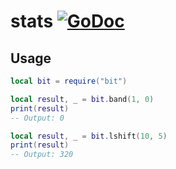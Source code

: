 # stats [![GoDoc](https://godoc.org/github.com/vadv/gopher-lua-libs/bit?bit.svg)](https://godoc.org/github.com/vadv/gopher-lua-libs/bit)

## Usage

```lua
local bit = require("bit")

local result, _ = bit.band(1, 0)
print(result)
-- Output: 0

local result, _ = bit.lshift(10, 5)
print(result)
-- Output: 320
```

